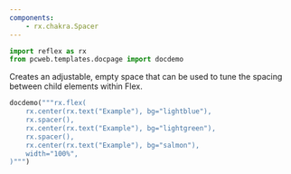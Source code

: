 ```yaml
---
components:
    - rx.chakra.Spacer
---
```


```python exec
import reflex as rx
from pcweb.templates.docpage import docdemo
```

Creates an adjustable, empty space that can be used to tune the spacing between child elements within Flex.

```python eval
docdemo("""rx.flex(
    rx.center(rx.text("Example"), bg="lightblue"),
    rx.spacer(),
    rx.center(rx.text("Example"), bg="lightgreen"),
    rx.spacer(),
    rx.center(rx.text("Example"), bg="salmon"),
    width="100%",
)""")
```

